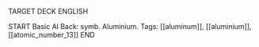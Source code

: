TARGET DECK
ENGLISH

START
Basic
Al
Back: symb. Aluminium.
Tags: [[aluminum]], [[aluminium]], [[atomic_number_13]]
END
